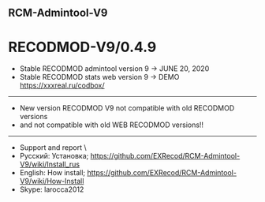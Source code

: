 ## RCM-Admintool-V9
# RECODMOD-V9/0.4.9

- Stable RECODMOD admintool version 9  ->  JUNE 20, 2020
- Stable RECODMOD stats web version 9  ->  DEMO https://xxxreal.ru/codbox/
--------------------------------------------------------
- New version RECODMOD V9 not compatible with old RECODMOD versions 
-    and not compatible with old WEB RECODMOD versions!!
--------------------------------------------------------
- Support and report \ 
- Русский: Установка; https://github.com/EXRecod/RCM-Admintool-V9/wiki/Install_rus 
- English: How install; https://github.com/EXRecod/RCM-Admintool-V9/wiki/How-Install
- Skype: larocca2012
